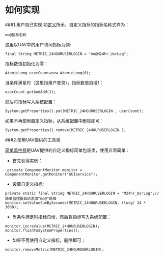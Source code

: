# 如何实现

###1.用户自己实现
如[定义](80.md)所示，自定义指标的指标名称式样为：

`mo@指标名称`

这里以UAV中的用户访问指标为例:

`final String METRIC_24HOURUSERLOGIN = "mo@M24hr_UsrLog";`

指标数值初始化为零：

`AtomicLong userCount=new AtomicLong(0);`

当条件满足时（这里指用户登录），指标数值自增1：

`userCount.getAndAdd(1);`

然后将指标写入系统配置：

`System.getProperties().put(METRIC_24HOURUSERLOGIN , userCount);`

如果不再使用自定义指标，从系统配置中删除即可：

`System.getProperties().remove(METRIC_24HOURUSERLOGIN );`


###2.使用UAV提供的工具类

[简单监控器](84.md)是UAV提供的自定义指标简单包装类，使用非常简单：
* 首先获得实例：

` private ComponentMonitor monitor = ComponentMonitor.getMonitor("GUIService");`

* 设置自定义指标:

```
private static final String METRIC_24HOURUSERLOGIN = "M24hr_UsrLog";//简单监控器自动添加"mo@"前缀
monitor.setValueSumBySeconds(METRIC_24HOURUSERLOGIN, (long) 24 * 3600); 
```

* 当条件满足时指标自增，然后将指标写入系统配置：

```
monitor.increValue(METRIC_24HOURUSERLOGIN);
monitor.flushToSystemProperties();
```

* 如果不再使用自定义指标，删除即可：

`monitor.removeMetric(METRIC_24HOURUSERLOGIN);`



